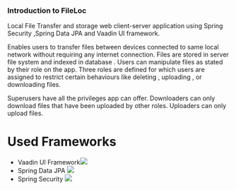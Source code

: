 ### Introduction to FileLoc
Local File Transfer and storage web client-server application using Spring Security ,Spring Data JPA and Vaadin UI framework.

Enables users to transfer files between devices connected to same local network without requiring any internet connection. Files are stored in server file system and indexed in database . Users can manipulate files as stated by their role on the app. Three roles are defined for which users are assigned to restrict certain behaviours like deleting , uploading , or downloading files.

Superusers have all the privileges app can offer.
Downloaders can only download files that have been uploaded by other roles.
Uploaders can only upload files.


# Used Frameworks
- Vaadin UI Framework![](https://s10.aconvert.com/convert/p3r68-cdx67/alyne-zxuum-001.ico)
- Spring Data JPA ![](https://s10.aconvert.com/convert/p3r68-cdx67/a3ivw-78sja-001.ico)
- Spring Security ![](https://s10.aconvert.com/convert/p3r68-cdx67/a3ivw-78sja-001.ico)


